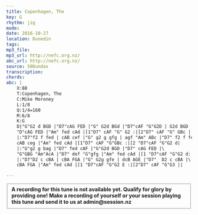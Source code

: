 ```yaml
---
title: Copenhagen, The
key: G
rhythm: jig 
mode:
date: 2016-10-27
location: Dunedin
tags:
mp3_file:
mp3_url: http://nefc.org.nz/
abc_url: http://nefc.org.nz/
source: 50Dundas
transcription:
chords: 
abc: |
    X:88
    T:Copenhagen, The
    C:Mike Moroney
    L:1/8
    Q:1/4=160
    M:6/8
    K:G
    D|"G"G2 d BGD |"D7"cAG FED |"G" G2d BGd |"D7"cAF "G"G2D | G2d BGD |!
    "D"cAG FED |"Am" fed cAd |[1"D7" cAF "G" G2 :|[2"D7" cAF "G" GBc |
    |:"D7"f2 f fed | cAB cef |"G" g2 g gfg | agf "Am" ABc |"D7" f2 f fed |\
    cAB ceg |"Am" fed cAd |[1"D7" cAF "G"GBc :|[2 "D7"cAF "G"G2 d|
    |:"G"g2 g bag |"D7" fed cAF |"G"G2d BGD |"D7" cAG FED |\
    "G"GBG "Am"AcA |"D7" def "G"gfg |"Am" fed cAd |[1 "D7"cAF "G"G2 d:|[2"D7" cAF "G"G2 E |
    |:"D7"D2 c cBA | cBA FGA |"G" G2g gfe | dcB AGE |"D7"  D2 c cBA |\
    cBA FGA |"Am" fed cAd |[1 "D7"cAF "G"G2 E :|[2"D7" cAF "G"G3 ||

---
```

<fieldset><strong>A recording for this tune is not available yet. Qualify for glory by providing one!
Make a recording of yourself or your session playing this tune and send it to us at admin@session.nz</strong></fieldset><br />

